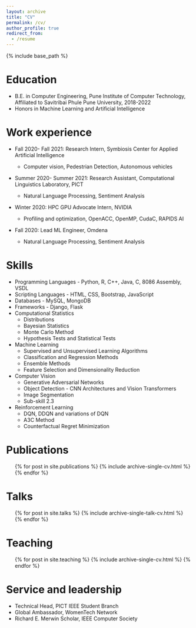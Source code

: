 ```yaml
---
layout: archive
title: "CV"
permalink: /cv/
author_profile: true
redirect_from:
  - /resume
---
```


{% include base_path %}

Education
======
* B.E. in Computer Engineering, Pune Institute of Computer Technology, Affiliated to Savitribai Phule Pune University, 2018-2022
* Honors in Machine Learning and Artificial Intelligence

Work experience
======
* Fall 2020- Fall 2021: Research Intern, Symbiosis Center for Applied Artificial Intelligence
  * Computer vision, Pedestrian Detection, Autonomous vehicles


* Summer 2020- Summer 2021: Research Assistant, Computational Linguistics Laboratory, PICT
  * Natural Language Processing, Sentiment Analysis

* Winter 2020: HPC GPU Advocate Intern, NVIDIA
  * Profiling and optimization, OpenACC, OpenMP, CudaC, RAPIDS AI

* Fall 2020: Lead ML Engineer, Omdena
  * Natural Language Processing, Sentiment Analysis

Skills
======
* Programming Languages - Python, R, C++, Java, C, 8086 Assembly, VSDL
* Scripting Languages - HTML, CSS, Bootstrap, JavaScript
* Databases - MySQL, MongoDB
* Frameworks - Django, Flask
* Computational Statistics
  * Distributions 
  * Bayesian Statistics   
  * Monte Carlo Method
  * Hypothesis Tests and Statistical Tests 
* Machine Learning
  * Supervised and Unsupervised Learning Algorithms 
  * Classification and Regression Methods
  * Ensemble Methods
  * Feature Selection and Dimensionality Reduction
* Computer Vision
  * Generative Adversarial Networks
  * Object Detection - CNN Architectures and Vision Transformers
  * Image Segmentation
  * Sub-skill 2.3
* Reinforcement Learning
  * DQN, DDQN and variations of DQN
  * A3C Method
  * Counterfactual Regret Minimization   

Publications
======
  <ul>{% for post in site.publications %}
    {% include archive-single-cv.html %}
  {% endfor %}</ul>
  
Talks
======
  <ul>{% for post in site.talks %}
    {% include archive-single-talk-cv.html %}
  {% endfor %}</ul>
  
Teaching
======
  <ul>{% for post in site.teaching %}
    {% include archive-single-cv.html %}
  {% endfor %}</ul>
  
Service and leadership
======
* Technical Head, PICT IEEE Student Branch
* Global Ambassador, WomenTech Network
* Richard E. Merwin Scholar, IEEE Computer Society

